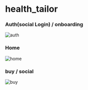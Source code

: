 # health_tailor

### Auth(social Login) / onboarding
![auth](https://postfiles.pstatic.net/MjAyMzEyMDhfMTQw/MDAxNzAyMDA5ODE0NDk3.sJBzenaQCvs81vt_0l7krdvmbUBQZBugrlcqm_Mb7s8g.QWU8-Dv7XPxsVjjFQYWLnP59iaQHB7JS4wCrdO5oKI0g.PNG.umm0714/%EC%A0%9C%EB%AA%A9%EC%9D%84-%EC%9E%85%EB%A0%A5%ED%95%B4%EC%A3%BC%EC%84%B8%EC%9A%94_-001_(6).png?type=w966)

### Home
![home](https://postfiles.pstatic.net/MjAyMzEyMDhfMTgg/MDAxNzAyMDA5ODE0NTA4.2sPPNpPE6ZbEvRPQ9llqjSY7C3M2U3fJsPvvf-Ux0Lgg.Mqr6rf2SJzrxFb7LjAT4JTplWnXwY5ra-GaM1lfHOxUg.PNG.umm0714/001.png?type=w966)

### buy / social
![buy](https://postfiles.pstatic.net/MjAyMzEyMDhfMjE0/MDAxNzAyMDEwMDA3MzE1.u6dxGt3M8HjXJd58ZVyAG3RixwSUoGXNoVZnztGx-Pcg.KxVzY8k0rIDC7_HofTcueec15mzguZvTofq8BjEMfa8g.PNG.umm0714/%EC%A0%9C%EB%AA%A9%EC%9D%84-%EC%9E%85%EB%A0%A5%ED%95%B4%EC%A3%BC%EC%84%B8%EC%9A%94_-001_(6).png?type=w966)
